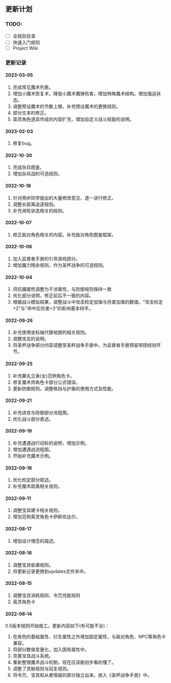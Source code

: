 ## 更新计划

### TODO:

- [ ] 全规则目录
- [ ] 快速入门规则
- [ ] Project Wiki

### 更新记录

#### 2023-03-05

1. 完成常见魔术列表。
2. 增加小魔术恢复术，降低小魔术魔弹伤害，增加特殊魔术结构。增加强运状态。
3. 调整预设魔术的节数上限，补充预设魔术的更换规则。
4. 部分文本的修正。
5. 英灵角色道具作成的内容扩充，增加自定义战斗技能的说明。

#### 2023-02-03

1. 修复bug。

#### 2022-10-30

1. 完成杂兵图鉴。
2. 增加杂兵战的可选规则。

#### 2022-10-18

1. 针对燕听同学提出的大量修改意见，逐一进行修正。
2. 调整长距离追逐规则。
3. 补充濒死状态相关的规则。

#### 2022-10-07

1. 修正敌对角色相关的内容。补充敌对角色图鉴框架。

#### 2022-10-06

1. 加入监督者手册的引导游戏部分。
2. 增加魔力残余规则，作为圣杯战争的可选规则。

#### 2022-10-04

1. 将抗魔属性调整为干涉属性，与防御规则保持一致
2. 优化部分说明，修正前后不一致的内容。
3. 根据战斗模拟结果，调整战斗中攻击检定加值与伤害加值的数值。"攻击检定+2"与"命中后伤害+3"的影响基本持平。

#### 2022-09-26

1. 补充使用坐标轴代替地图的相关规则。
2. 调整攻击的说明。
3. 将圣杯战争部分内容调整至圣杯战争手册中，为监督者手册预留带团经验环节。

#### 2022-09-25

1. 补充藤丸立香(女)范例角色卡。
2. 修复魔术师角色卡部分公式错误。
3. 更新防御规则，调整格挡与护盾的使用方式及性能。

#### 2022-09-21

1. 补充进攻与防御部分流程图。
2. 优化战斗部分表述。

#### 2022-09-19

1. 补充遭遇战行动轮的说明，增加示例。
2. 增加遭遇战流程图。
3. 开始补充魔术示例。

#### 2022-09-18

1. 优化检定部分叙述。
2. 补充魔术距离相关规则。

#### 2022-09-11

1. 调整宝具建卡相关规则。
2. 增加范例英灵角色卡伊斯坎达尔。

#### 2022-08-17

1. 增加设计理念的描述。

#### 2022-08-16

1. 调整宝具偷袭规则。
2. 将更新记录更换到updates文件夹中。

#### 2022-08-15

1. 调整宝具消耗规则、令咒充能规则
2. 英灵角色卡

#### 2022-08-14

0.5版本规则开始施工。更新内容如下(有可能不全)：

1. 在角色的基础属性、衍生属性之外增加固定属性，与敌对角色、NPC等角色卡兼容。
2. 将部分数值变量化，加入固有属性中。
3. 完善宝具战斗系统。
4. 重新整理魔术战斗机制。现在应该能初步看的懂了。
5. 调整了灵脉规则与回复规则。
6. 将令咒、宝具和从者情报的部分独立出来，放入《圣杯战争手册》中。

